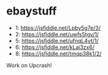 # ebaystuff
 - 1: https://jsfiddle.net/Lpby5g7e/3/
 - 2: https://jsfiddle.net/uwfs5tgv/1/
 - 5: https://jsfiddle.net/ufnqL4yt/1/
 - 6: https://jsfiddle.net/kLaj3zx6/
 - 8: https://jsfiddle.net/tmqp38k1/2/
 

Work on Upcrash!
